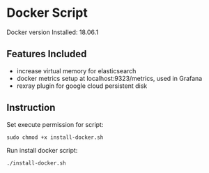 # Docker Script 

Docker version Installed: 18.06.1

## Features Included

- increase virtual memory for elasticsearch
- docker metrics setup at localhost:9323/metrics, used in Grafana
- rexray plugin for google cloud persistent disk

## Instruction

Set execute permission for script:

`sudo chmod +x install-docker.sh`

Run install docker script:

`./install-docker.sh`